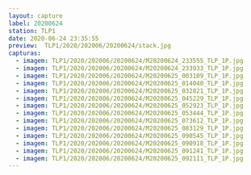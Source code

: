 ```yaml
---
layout: capture
label: 20200624
station: TLP1
date: 2020-06-24 23:35:55
preview:  TLP1/2020/202006/20200624/stack.jpg
capturas:
  - imagem: TLP1/2020/202006/20200624/M20200624_233555_TLP_1P.jpg
  - imagem: TLP1/2020/202006/20200624/M20200624_233933_TLP_1P.jpg
  - imagem: TLP1/2020/202006/20200624/M20200625_003109_TLP_1P.jpg
  - imagem: TLP1/2020/202006/20200624/M20200625_014040_TLP_1P.jpg
  - imagem: TLP1/2020/202006/20200624/M20200625_032821_TLP_1P.jpg
  - imagem: TLP1/2020/202006/20200624/M20200625_045229_TLP_1P.jpg
  - imagem: TLP1/2020/202006/20200624/M20200625_052923_TLP_1P.jpg
  - imagem: TLP1/2020/202006/20200624/M20200625_053444_TLP_1P.jpg
  - imagem: TLP1/2020/202006/20200624/M20200625_073612_TLP_1P.jpg
  - imagem: TLP1/2020/202006/20200624/M20200625_083129_TLP_1P.jpg
  - imagem: TLP1/2020/202006/20200624/M20200625_090545_TLP_1P.jpg
  - imagem: TLP1/2020/202006/20200624/M20200625_090918_TLP_1P.jpg
  - imagem: TLP1/2020/202006/20200624/M20200625_091241_TLP_1P.jpg
  - imagem: TLP1/2020/202006/20200624/M20200625_092111_TLP_1P.jpg
---
```

